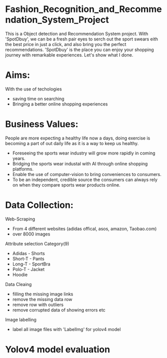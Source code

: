 # Fashion_Recognition_and_Recommendation_System_Project

This is a Object detection and Recommendation System project. With 'SpotDbuy', we can be a fresh pair eyes to serch out the sport swears eith the best price in just a click, and also bring you the perfect recommendations. 'SpotDbuy' is the place you can enjoy your shopping journey with remarkable experiences. Let's show what I done.

# Aims:
With the use of techologies
  - saving time on searching
  - Bringing a better online shopping experiences 

# Business Values:
People are more expecting a healthy life now a days, doing exercise is becoming a part of out daily life as it is a way to keep us healthy.
  -  Foreseeing the sports wear industry will grow more rapidly in coming years.
  -  Bridging the sports wear industal with AI through online shopping platforms.
  - Enable the use of computer-vision to bring conveniences to consumers.
  - To be an independent, credible source the consumers can always rely on when they compare sports wear products online.

# Data Collection:
Web-Scraping
  -  From 4 different websites (adidas offical, asos, amazon, Taobao.com)
  - over 8000 images

Attribute selection
Category(9) 
  - Adidas   - Shorts
  - Short-T  - Pants
  - Long-T   - SportBra
  - Polo-T   - Jacket
  - Hoodie

Data Cleaing
  - filling the missing image links
  - remove the missing data row
  - remove row with outliers
  - remove corrupted data of showing errors etc

Image labelling
  - label all image files with 'LabelImg' for yolov4 model

# Yolov4 model evaluation

